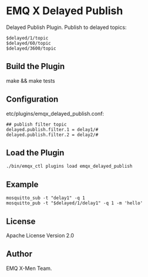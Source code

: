 
EMQ X Delayed Publish
=====================

Delayed Publish Plugin. Publish to delayed topics:

    $delayed/1/topic
    $delayed/60/topic
    $delayed/3600/topic

Build the Plugin
----------------

make && make tests

Configuration
-------------

etc/plugins/emqx_delayed_publish.conf:

    ## publish filter topic
	delayed.publish.filter.1 = delay1/#
	delayed.publish.filter.2 = delay2/#

Load the Plugin
---------------

    ./bin/emqx_ctl plugins load emqx_delayed_publish

Example
--------

    mosquitto_sub -t "delay1" -q 1
    mosquitto_pub -t "$delayed/1/delay1" -q 1 -m 'hello'

License
-------

Apache License Version 2.0

Author
------

EMQ X-Men Team.

